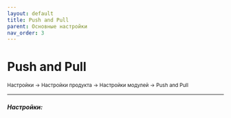 ```yaml
---
layout: default
title: Push and Pull
parent: Основные настройки
nav_order: 3
---
```


# Push and Pull

<sub>Настройки → Настройки продукта → Настройки модулей → Push and Pull</sub>

---

##### **Настройки:**
